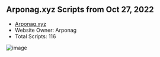 ## Arponag.xyz Scripts from Oct 27, 2022
- [Arponag.xyz](https://arponag.xyz)
- Website Owner: Arponag
- Total Scripts: 116

![image](https://user-images.githubusercontent.com/104715127/198287645-79433e67-3cb5-4c81-b72f-8c3f74b6326f.png)
